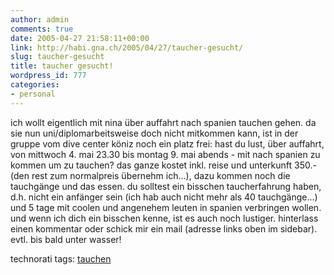 ```yaml
---
author: admin
comments: true
date: 2005-04-27 21:58:11+00:00
link: http://habi.gna.ch/2005/04/27/taucher-gesucht/
slug: taucher-gesucht
title: taucher gesucht!
wordpress_id: 777
categories:
- personal
---
```


ich wollt eigentlich mit nina über auffahrt nach spanien tauchen gehen. da sie nun uni/diplomarbeitsweise doch nicht mitkommen kann, ist in der gruppe vom dive center köniz noch ein platz frei: hast du lust, über auffahrt, von mittwoch 4. mai 23.30 bis montag 9. mai abends - mit nach spanien zu kommen um zu tauchen? das ganze kostet inkl. reise und unterkunft 350.- (den rest zum normalpreis übernehm ich...), dazu kommen noch die tauchgänge und das essen. du solltest ein bisschen taucherfahrung haben, d.h. nicht ein anfänger sein (ich hab auch nicht mehr als 40 tauchgänge...) und 5 tage mit coolen und angenehem leuten in spanien verbringen wollen. und wenn ich dich ein bisschen kenne, ist es auch noch lustiger. hinterlass einen kommentar oder schick mir ein mail (adresse links oben im sidebar). evtl. bis bald unter wasser!

technorati tags: [tauchen](http://technorati.com/tag/tauchen)
